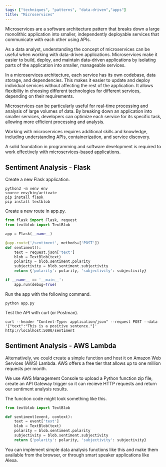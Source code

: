 ```yaml
---
tags: ["techniques", "patterns", "data-driven","apps"]
title: "Microservices"
---
```


Microservices are a software architecture pattern that breaks down a 
large monolithic application into smaller, 
independently deployable services that communicate with each other using APIs.

As a data analyst, 
understanding the concept of microservices can be useful when working with data-driven applications. 
Microservices make it easier to build, deploy, and maintain 
data-driven applications by isolating parts of the application into 
smaller, manageable services.

In a microservices architecture, 
each service has its own codebase, data storage, and dependencies. 
This makes it easier to update and deploy individual services 
without affecting the rest of the application. 
It allows flexibility in choosing different technologies for different services, depending on their requirements.

Microservices can be particularly useful for 
real-time processing and analysis of large volumes of data. 
By breaking down an application into smaller services, 
developers can optimize each service for its specific task, 
allowing more efficient processing and analysis.

Working with microservices requires additional skills and knowledge,
including understanding APIs, containerization, and service discovery. 

A solid foundation in programming and software development is required to 
work effectively with microservices-based applications.

## Sentiment Analysis - Flask

Create a new Flask application. 

```shell
python3 -m venv env
source env/bin/activate
pip install flask
pip install textblob
```

Create a new route in app.py.

```python
from flask import Flask, request
from textblob import TextBlob

app = Flask(__name__)

@app.route('/sentiment', methods=['POST'])
def sentiment():
    text = request.json['text']
    blob = TextBlob(text)
    polarity = blob.sentiment.polarity
    subjectivity = blob.sentiment.subjectivity
    return {'polarity': polarity, 'subjectivity': subjectivity}

if __name__ == '__main__':
    app.run(debug=True)
```

Run the app with the following command.

```shell
python app.py
```

Test the API with curl (or Postman). 

```shell
curl --header "Content-Type: application/json" --request POST --data '{"text":"This is a positive sentence."}' http://localhost:5000/sentiment
```


## Sentiment Analysis - AWS Lambda

Alternatively, we could create a simple function and host it on 
Amazon Web Services (AWS) Lambda. 
AWS offers a free tier that
allows up to one million requests per month.

We use AWS Management Console to upload a Python function zip file,
create an API Gateway trigger so it can recieve HTTP requests and return
our sentiment analysis results. 

The function code might look something like this.

```python
from textblob import TextBlob

def sentiment(event, context):
    text = event['text']
    blob = TextBlob(text)
    polarity = blob.sentiment.polarity
    subjectivity = blob.sentiment.subjectivity
    return {'polarity': polarity, 'subjectivity': subjectivity}
```

You can implement simple data analysis functions like this and make them 
available from the browser, or through smart speaker applications like Alexa. 
